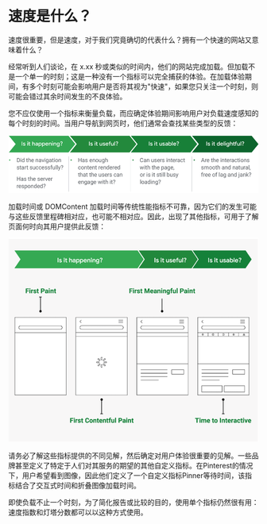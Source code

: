 # 速度是什么？

速度很重要，但是速度，对于我们究竟确切的代表什么？拥有一个快速的网站又意味着什么？

经常听到人们谈论，在 x.xx 秒或类似的时间内，他们的网站完成加载。但加载不是一个单一的时刻；这是一种没有一个指标可以完全捕获的体验。在加载体验期间，有多个时刻可能会影响用户是否将其视为"快速"，如果您只关注一个时刻，则可能会错过其余时间发生的不良体验。

您不应仅使用一个指标来衡量负载，而应确定体验期间影响用户对负载速度感知的每个时刻的时间。当用户导航到网页时，他们通常会查找某些类型的反馈：

![通常用户上网会寻求的反馈](./img/speed2.png)

加载时间或 DOMContent 加载时间等传统性能指标不可靠，因为它们的发生可能与这些反馈里程碑相对应，也可能不相对应。因此，出现了其他指标，可用于了解页面何时向其用户提供此反馈：

![速度指标](./img/speed3.png)

请务必了解这些指标提供的不同见解，然后确定对用户体验很重要的见解。一些品牌甚至定义了特定于人们对其服务的期望的其他自定义指标。在Pinterest的情况下，用户希望看到图像，因此他们定义了一个自定义指标Pinner等待时间，该指标结合了交互式时间和折叠图像加载时间。

即使负载不止一个时刻，为了简化报告或比较的目的，使用单个指标仍然很有用：速度指数和灯塔分数都可以以这种方式使用。
